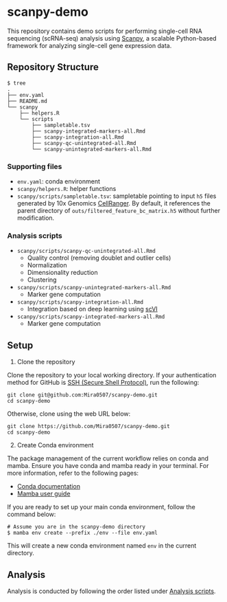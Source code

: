 # scanpy-demo

This repository contains demo scripts for performing single-cell RNA sequencing (scRNA-seq) 
analysis using [Scanpy](https://scanpy.readthedocs.io/en/stable/), a scalable Python-based 
framework for analyzing single-cell gene expression data.

## Repository Structure

```
$ tree
.
├── env.yaml
├── README.md
└── scanpy
    ├── helpers.R
    └── scripts
        ├── sampletable.tsv
        ├── scanpy-integrated-markers-all.Rmd
        ├── scanpy-integration-all.Rmd
        ├── scanpy-qc-unintegrated-all.Rmd
        └── scanpy-unintegrated-markers-all.Rmd
```

### Supporting files

- `env.yaml`: conda environment
- `scanpy/helpers.R`: helper functions
- `scanpy/scripts/sampletable.tsv`: sampletable pointing to input `h5` files generated 
by 10x Genomics [CellRanger](https://www.10xgenomics.com/support/software/cell-ranger/latest).
By default, it references the parent directory of `outs/filtered_feature_bc_matrix.h5`
without further modification.

### Analysis scripts

- `scanpy/scripts/scanpy-qc-unintegrated-all.Rmd`
    - Quality control (removing doublet and outlier cells)
    - Normalization
    - Dimensionality reduction
    - Clustering
- `scanpy/scripts/scanpy-unintegrated-markers-all.Rmd` 
    - Marker gene computation
- `scanpy/scripts/scanpy-integration-all.Rmd` 
    - Integration based on deep learning using
    [scVI](https://pubmed.ncbi.nlm.nih.gov/30504886/)
- `scanpy/scripts/scanpy-integrated-markers-all.Rmd`
    - Marker gene computation

## Setup 

1. Clone the repository

Clone the repository to your local working directory. If your authentication 
method for GitHub is [SSH (Secure Shell Protocol)](https://www.ssh.com/academy/ssh-keys), 
run the following:

```
git clone git@github.com:Mira0507/scanpy-demo.git 
cd scanpy-demo
```

Otherwise, clone using the web URL below:

```
git clone https://github.com/Mira0507/scanpy-demo.git
cd scanpy-demo
```

2. Create Conda environment

The package management of the current workflow relies on conda and mamba. 
Ensure you have conda and mamba ready in your terminal. For more information, 
refer to the following pages:

- [Conda documentation](https://docs.conda.io/projects/conda/en/stable/)
- [Mamba user guide](https://mamba.readthedocs.io/en/latest/user_guide/mamba.html)

If you are ready to set up your main conda environment, follow the command below:

```
# Assume you are in the scanpy-demo directory
$ mamba env create --prefix ./env --file env.yaml
```

This will create a new conda environment named `env` in the current directory.


## Analysis

Analysis is conducted by following the order listed under 
[Analysis scripts](###analysis-scripts).
